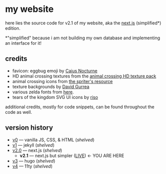 # my website

here lies the source code for v2.1 of my website, aka the [next.js](https://nextjs.org) (simplified\*) edition.

\*"simplified" because i am not building my own database and implementing an interface for it!

## credits

- favicon: eggbug emoji by [Caius Nocturne](https://nocturne.works/cohost)
- HD animal crossing textures from the [animal crossing HD texture pack](https://forums.dolphin-emu.org/Thread-animal-crossing-hd-texture-pack-version-19-august-9th-2024)
- animal crossing icons from [the spriter's resource](https://www.spriters-resource.com/)
- texture backgrounds by [David Gurrea](https://davegh.com/)
- various zelda fonts from [here](https://zeldauniverse.net/media/fonts/).
- tears of the kingdom SVG UI icons by [riso](https://www.figma.com/community/file/1255259745702285104/totk-svg-ui-icon-kit)

additional credits, mostly for code snippets, can be found throughout the code as well.

## version history

- [v0](https://github.com/clairefreehafer/webbed-site) — vanilla JS, CSS, & HTML (_shelved_)
- [v1](https://github.com/clairefreehafer/webbed-site-jekyll) — jekyll (_shelved_)
- [v2.0](https://github.com/clairefreehafer/webbed-site-nextjs/tree/v2) — next.js (_shelved_)
  - **v2.1** — next.js but simpler ([LIVE](https://clairefreehafer.neocities.org)) &larr; YOU ARE HERE
- [v3](https://github.com/clairefreehafer/webbed-site-hugo) — hugo (_shelved_)
- [v4](https://github.com/clairefreehafer/webbed-site-11ty) — 11ty (_shelved_)
